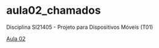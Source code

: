 # aula02_chamados

Disciplina SI21405 - Projeto para Dispositivos Móveis (T01)

[Aula 02](https://ember-feeling-d46.notion.site/Aula-2-03-08-2022-800449aaa0fa4a85b40871e2e5ba2d9e)
